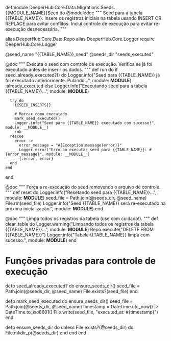defmodule DeeperHub.Core.Data.Migrations.Seeds.{{MODULE_NAME}}Seed do
  @moduledoc """
  Seed para a tabela {{TABLE_NAME}}.
  Insere os registros iniciais na tabela usando INSERT OR REPLACE para evitar conflitos.
  Inclui controle de execução para evitar re-execução desnecessária.
  """

  alias DeeperHub.Core.Data.Repo
  alias DeeperHub.Core.Logger
  require DeeperHub.Core.Logger

  @seed_name "{{TABLE_NAME}}_seed"
  @seeds_dir "seeds_executed"

  @doc """
  Executa o seed com controle de execução.
  Verifica se já foi executado antes de inserir os dados.
  """
  def run do
    if seed_already_executed?() do
      Logger.info("Seed para {{TABLE_NAME}} já foi executado anteriormente. Pulando...", module: __MODULE__)
      :already_executed
    else
      Logger.info("Executando seed para a tabela {{TABLE_NAME}}...", module: __MODULE__)

      try do
        {{SEED_INSERTS}}

        # Marcar como executado
        mark_seed_executed()
        Logger.info("Seed para {{TABLE_NAME}} executado com sucesso!", module: __MODULE__)
        :ok
      rescue
        error ->
          error_message = "#{Exception.message(error)}"
          Logger.error("Erro ao executar seed para {{TABLE_NAME}}: #{error_message}", module: __MODULE__)
          {:error, error}
      end
    end
  end

  @doc """
  Força a re-execução do seed removendo o arquivo de controle.
  """
  def reset do
    Logger.info("Resetando seed para {{TABLE_NAME}}...", module: __MODULE__)
    seed_file = Path.join(@seeds_dir, @seed_name)
    File.rm(seed_file)
    Logger.info("Seed {{TABLE_NAME}} será re-executado na próxima inicialização.", module: __MODULE__)
  end

  @doc """
  Limpa todos os registros da tabela (use com cuidado!).
  """
  def clear_table do
    Logger.warning("Limpando todos os registros da tabela {{TABLE_NAME}}...", module: __MODULE__)
    Repo.execute("DELETE FROM {{TABLE_NAME}}")
    Logger.info("Tabela {{TABLE_NAME}} limpa com sucesso.", module: __MODULE__)
  end

  # Funções privadas para controle de execução
  defp seed_already_executed? do
    ensure_seeds_dir()
    seed_file = Path.join(@seeds_dir, @seed_name)
    File.exists?(seed_file)
  end

  defp mark_seed_executed do
    ensure_seeds_dir()
    seed_file = Path.join(@seeds_dir, @seed_name)
    timestamp = DateTime.utc_now() |> DateTime.to_iso8601()
    File.write(seed_file, "executed_at: #{timestamp}")
  end

  defp ensure_seeds_dir do
    unless File.exists?(@seeds_dir) do
      File.mkdir_p(@seeds_dir)
    end
  end
end
